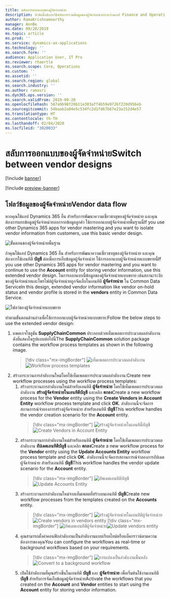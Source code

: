 ```yaml
---
title: สลับการออกแบบของผู้จัดจำหน่าย
description: หัวข้อนี้อธิบายวิธีสลับการรวมข้อมูลของผู้จัดจำหน่ายระหว่างแอป Finance and Operations และ Common Data Service
author: RamaKrishnamoorthy
manager: AnnBe
ms.date: 09/20/2019
ms.topic: article
ms.prod: ''
ms.service: dynamics-ax-applications
ms.technology: ''
ms.search.form: ''
audience: Application User, IT Pro
ms.reviewer: rhaertle
ms.search.scope: Core, Operations
ms.custom: ''
ms.assetid: ''
ms.search.region: global
ms.search.industry: ''
ms.author: ramasri
ms.dyn365.ops.version: ''
ms.search.validFrom: 2019-09-20
ms.openlocfilehash: 587a9b98f28b11e303aff4b59e9726f220d956eb
ms.sourcegitcommit: 54baab2a04e5c534fc2d1fd67b67e23a152d4e57
ms.translationtype: HT
ms.contentlocale: th-TH
ms.lasthandoff: 02/04/2020
ms.locfileid: "3020033"
---
```

# <a name="switch-between-vendor-designs"></a><span data-ttu-id="e8979-103">สลับการออกแบบของผู้จัดจำหน่าย</span><span class="sxs-lookup"><span data-stu-id="e8979-103">Switch between vendor designs</span></span>

[!include [banner](../../includes/banner.md)]

[!include [preview-banner](../../includes/preview-banner.md)]

## <a name="vendor-data-flow"></a><span data-ttu-id="e8979-104">โฟลว์ข้อมูลของผู้จัดจำหน่าย</span><span class="sxs-lookup"><span data-stu-id="e8979-104">Vendor data flow</span></span> 

<span data-ttu-id="e8979-105">หากคุณใช้แอป Dynamics 365 อื่น สำหรับการพัฒนาความเชี่ยวชาญของผู้จัดจำหน่าย และคุณต้องการแยกข้อมูลผู้จัดจำหน่ายออกจากข้อมูลลูกค้า ใช้การออกแบบผู้จัดจำหน่ายพื้นฐานนี้</span><span class="sxs-lookup"><span data-stu-id="e8979-105">If you use other Dynamics 365 apps for vendor mastering and you want to isolate vendor information from customers, use this basic vendor design.</span></span>  

![ขั้นตอนของผู้จัดจำหน่ายพื้นฐาน](media/dual-write-vendor-data-flow.png)
 
<span data-ttu-id="e8979-107">ถ้าคุณใช้แอป Dynamics 365 อื่น สำหรับการพัฒนาความเชี่ยวชาญของผู้จัดจำหน่าย และคุณต้องการใช้เอนทิตี **บัญชี** ต่อเพื่อการเก็บข้อมูลผู้จัดจำหน่าย ใช้การออกแบบผู้จัดจำหน่ายแบบขยายนี้</span><span class="sxs-lookup"><span data-stu-id="e8979-107">If you use other Dynamics 365 apps for vendor mastering and you want to continue to use the **Account** entity for storing vendor information, use this extended vendor design.</span></span> <span data-ttu-id="e8979-108">ในการออกแบบนี้ข้อมูลของผู้จัดจำหน่ายแบบขยาย เช่นสถานะระงับของผู้จัดจำหน่ายและโพรไฟล์ผู้จัดจำหน่ายถูกจัดเก็บในเอนทิตี **ผู้จัดจำหน่าย** ใน Common Data Service</span><span class="sxs-lookup"><span data-stu-id="e8979-108">In this design, extended vendor information like vendor on-hold status and vendor profile is stored in the **vendors** entity in Common Data Service.</span></span> 

![โฟลว์ของผู้จัดจำหน่ายแบบขยาย](media/dual-write-vendor-detail.jpg)
 
<span data-ttu-id="e8979-110">ทำตามขั้นตอนด้านล่างเพื่อใช้การออกแบบผู้จัดจำหน่ายแบบขยาย:</span><span class="sxs-lookup"><span data-stu-id="e8979-110">Follow the below steps to use the extended vendor design:</span></span> 
 
1. <span data-ttu-id="e8979-111">แพคเกจโซลูชัน **SupplyChainCommon** ประกอบด้วยเท็มเพลตการประมวลผลลำดับงาน ดังที่แสดงในรูปแบบต่อไปนี้</span><span class="sxs-lookup"><span data-stu-id="e8979-111">The **SupplyChainCommon** solution package contains the workflow process templates as shown in the following image.</span></span>
    > [!div class="mx-imgBorder"]
    > <span data-ttu-id="e8979-112">![เท็มเพลตการประมวลผลลำดับงาน](media/dual-write-switch-3.png)</span><span class="sxs-lookup"><span data-stu-id="e8979-112">![Workflow process templates](media/dual-write-switch-3.png)</span></span>
2. <span data-ttu-id="e8979-113">สร้างกระบวนการลำดับงานใหม่โดยใช้เท็มเพลตการประมวลผลลำดับงาน:</span><span class="sxs-lookup"><span data-stu-id="e8979-113">Create new workflow processes using the workflow process templates:</span></span> 
    1. <span data-ttu-id="e8979-114">สร้างกระบวนการลำดับงานใหม่สำหรับเอนทิตี **ผู้จัดจำหน่าย** โดยใช้เท็มเพลตการประมวลผลลำดับงาน **สร้างผู้จัดจำหน่ายในเอนทิตีบัญชี** และคลิก **ตกลง**</span><span class="sxs-lookup"><span data-stu-id="e8979-114">Create a new workflow process for the **Vendor** entity using the **Create Vendors in Account Entity** workflow process template and click **OK**.</span></span> <span data-ttu-id="e8979-115">ลำดับงานนี้จะจัดการสถานการณ์จำลองการสร้างผู้จัดจำหน่าย สำหรับเอนทิตี **บัญชี**</span><span class="sxs-lookup"><span data-stu-id="e8979-115">This workflow handles the vendor creation scenario for the **Account** entity.</span></span>
        > [!div class="mx-imgBorder"]
        > <span data-ttu-id="e8979-116">![สร้างผู้จัดจำหน่ายในเอนทิตี้บัญชี](media/dual-write-switch-4.png)</span><span class="sxs-lookup"><span data-stu-id="e8979-116">![Create Vendors in Account Entity](media/dual-write-switch-4.png)</span></span>
    2. <span data-ttu-id="e8979-117">สร้างกระบวนการลำดับงานใหม่สำหรับเอนทิตี **ผู้จัดจำหน่าย** โดยใช้เท็มเพลตการประมวลผลลำดับงาน **อัปเดตเอนทิตีบัญชี** และคลิก **ตกลง**</span><span class="sxs-lookup"><span data-stu-id="e8979-117">Create a new workflow process for the **Vendor** entity using the **Update Accounts Entity** workflow process template and click **OK**.</span></span> <span data-ttu-id="e8979-118">ลำดับงานนี้จะจัดการสถานการณ์จำลองการอัปเดตผู้จัดจำหน่าย สำหรับเอนทิตี **บัญชี**</span><span class="sxs-lookup"><span data-stu-id="e8979-118">This workflow handles the vendor update scenario for the **Account** entity.</span></span> 
        > [!div class="mx-imgBorder"]
        > <span data-ttu-id="e8979-119">![อัพเดตเอนทิตีบัญชี](media/dual-write-switch-5.png)</span><span class="sxs-lookup"><span data-stu-id="e8979-119">![Update Accounts Entity](media/dual-write-switch-5.png)</span></span>
    3. <span data-ttu-id="e8979-120">สร้างกระบวนการลำดับงานใหม่จากเท็มเพลตที่สร้างบนเอนทิตี **บัญชี**</span><span class="sxs-lookup"><span data-stu-id="e8979-120">Create new workflow processes from the templates created on the **Accounts** entity.</span></span> 
        > [!div class="mx-imgBorder"]
        > <span data-ttu-id="e8979-121">![สร้างผู้จัดจำหน่ายในเอนทิตีผู้จัดจำหน่าย](media/dual-write-switch-6.png)
        > </span><span class="sxs-lookup"><span data-stu-id="e8979-121">![Create vendors in vendors entity](media/dual-write-switch-6.png)
        > </span></span>[!div class="mx-imgBorder"]
<span data-ttu-id="e8979-122">![อัพเดตเอนทิตีผู้จัดจำหน่าย](media/dual-write-switch-7.png)</span><span class="sxs-lookup"><span data-stu-id="e8979-122">![Update vendors entity](media/dual-write-switch-7.png)</span></span>
    4. <span data-ttu-id="e8979-123">คุณสามารถตั้งค่าคอนฟิกลำดับงานเป็นลำดับงานแบบเรียลไทม์หรือแบ็คกราวน์ตามความต้องการของคุณ</span><span class="sxs-lookup"><span data-stu-id="e8979-123">You can configure the workflows as real-time or background workflows based on your requirements.</span></span> 
        > [!div class="mx-imgBorder"]
        > <span data-ttu-id="e8979-124">![การแปลงเป็นลำดับงานพื้นหลัง](media/dual-write-switch-8.png)</span><span class="sxs-lookup"><span data-stu-id="e8979-124">![Convert to a background workflow](media/dual-write-switch-8.png)</span></span>
    5. <span data-ttu-id="e8979-125">เปิดใช้ลำดับงานที่คุณสร้างขึ้นในเอนทิตี **บัญชี** และ **ผู้จัดจำหน่าย** เพื่อเริ่มต้นใช้งานเอนทิตี **บัญชี** สำหรับการจัดเก็บข้อมูลผู้จัดจำหน่าย</span><span class="sxs-lookup"><span data-stu-id="e8979-125">Activate the workflows that you created on the **Account** and **Vendor** entities to start using the **Account** entity for storing vendor information.</span></span> 
 
